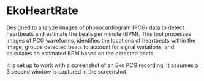 # EkoHeartRate

Designed to analyze images of phonocardiogram (PCG) data to detect heartbeats and estimate the beats per minute (BPM). This tool processes images of PCG waveforms, identifies the locations of heartbeats within the image, groups detected beats to account for signal variations, and calculates an estimated BPM based on the detected beats.

It is set up to work with a screenshot of an Eko PCG recording. It assumes a 3 second window is captured in the screenshot.  
